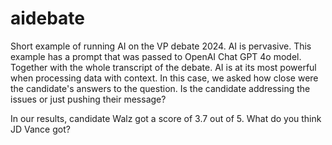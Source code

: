 # aidebate
Short example of running AI on the VP debate 2024.
AI is pervasive. This example has a prompt that was passed to OpenAI Chat GPT 4o model. 
Together with the whole transcript of the debate. AI is at its most powerful when processing data with context. In this case, we asked how close were the candidate's answers to the question. Is the candidate addressing the issues or just pushing their message? 

In our results, candidate Walz got a score of 3.7 out of 5. What do you think JD Vance got? 
